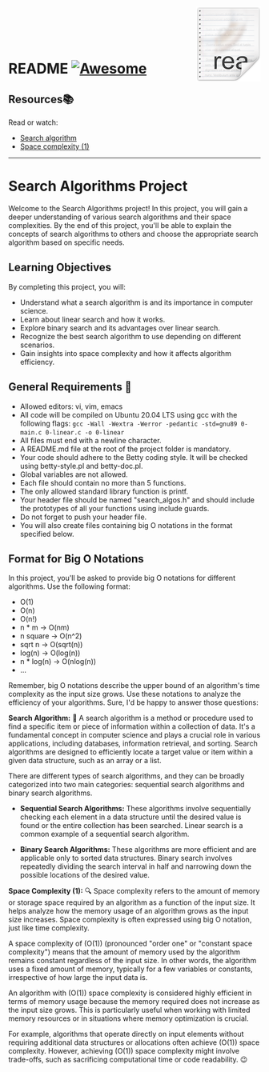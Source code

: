 <div align="center">
  <img src="icon.png" align="right"/>
</div>
<br> <!-- Línea vacía --><br> <!-- Línea vacía --><br> <!-- Línea vacía --><br>

# README [![Awesome](https://cdn.jsdelivr.net/gh/sindresorhus/awesome@d7305f38d29fed78fa85652e3a63e154dd8e8829/media/badge.svg)](https://github.com/sindresorhus/awesome#readme)

## Resources:books:
Read or watch:
* [Search algorithm](https://en.wikipedia.org/wiki/Search_algorithm)
* [Space complexity (1)](https://www.geeksforgeeks.org/g-fact-86/)
---

# Search Algorithms Project

Welcome to the Search Algorithms project! In this project, you will gain a deeper understanding of various search algorithms and their space complexities. By the end of this project, you'll be able to explain the concepts of search algorithms to others and choose the appropriate search algorithm based on specific needs.

## Learning Objectives

By completing this project, you will:

- Understand what a search algorithm is and its importance in computer science.
- Learn about linear search and how it works.
- Explore binary search and its advantages over linear search.
- Recognize the best search algorithm to use depending on different scenarios.
- Gain insights into space complexity and how it affects algorithm efficiency.

## General Requirements 📌

- Allowed editors: vi, vim, emacs
- All code will be compiled on Ubuntu 20.04 LTS using gcc with the following flags: `gcc -Wall -Wextra -Werror -pedantic -std=gnu89 0-main.c 0-linear.c -o 0-linear`
- All files must end with a newline character.
- A README.md file at the root of the project folder is mandatory.
- Your code should adhere to the Betty coding style. It will be checked using betty-style.pl and betty-doc.pl.
- Global variables are not allowed.
- Each file should contain no more than 5 functions.
- The only allowed standard library function is printf.
- Your header file should be named "search_algos.h" and should include the prototypes of all your functions using include guards.
- Do not forget to push your header file.
- You will also create files containing big O notations in the format specified below.

## Format for Big O Notations

In this project, you'll be asked to provide big O notations for different algorithms. Use the following format:

- O(1)
- O(n)
- O(n!)
- n * m -> O(nm)
- n square -> O(n^2)
- sqrt n -> O(sqrt(n))
- log(n) -> O(log(n))
- n * log(n) -> O(nlog(n))
- ...

Remember, big O notations describe the upper bound of an algorithm's time complexity as the input size grows. Use these notations to analyze the efficiency of your algorithms.
 Sure, I'd be happy to answer those questions:

**Search Algorithm:** 🔬
A search algorithm is a method or procedure used to find a specific item or piece of information within a collection of data. It's a fundamental concept in computer science and plays a crucial role in various applications, including databases, information retrieval, and sorting. Search algorithms are designed to efficiently locate a target value or item within a given data structure, such as an array or a list.

There are different types of search algorithms, and they can be broadly categorized into two main categories: sequential search algorithms and binary search algorithms.

- **Sequential Search Algorithms:** These algorithms involve sequentially checking each element in a data structure until the desired value is found or the entire collection has been searched. Linear search is a common example of a sequential search algorithm.

- **Binary Search Algorithms:** These algorithms are more efficient and are applicable only to sorted data structures. Binary search involves repeatedly dividing the search interval in half and narrowing down the possible locations of the desired value.
 
**Space Complexity (1):** 🔍
Space complexity refers to the amount of memory or storage space required by an algorithm as a function of the input size. It helps analyze how the memory usage of an algorithm grows as the input size increases. Space complexity is often expressed using big O notation, just like time complexity.

A space complexity of \(O(1)\) (pronounced "order one" or "constant space complexity") means that the amount of memory used by the algorithm remains constant regardless of the input size. In other words, the algorithm uses a fixed amount of memory, typically for a few variables or constants, irrespective of how large the input data is.

An algorithm with \(O(1)\) space complexity is considered highly efficient in terms of memory usage because the memory required does not increase as the input size grows. This is particularly useful when working with limited memory resources or in situations where memory optimization is crucial.

For example, algorithms that operate directly on input elements without requiring additional data structures or allocations often achieve \(O(1)\) space complexity. However, achieving \(O(1)\) space complexity might involve trade-offs, such as sacrificing computational time or code readability. 😉
